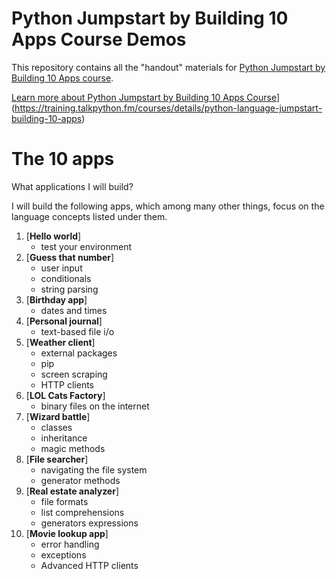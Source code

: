 # Python Jumpstart by Building 10 Apps Course Demos

This repository contains all the "handout" materials for  [Python Jumpstart by Building 10 Apps course](https://training.talkpython.fm/courses/details/python-language-jumpstart-building-10-apps). 

[Learn more about Python Jumpstart by Building 10 Apps Course](readme_resources/video_play.png)](https://training.talkpython.fm/courses/details/python-language-jumpstart-building-10-apps)

The 10 apps
===================

What applications I will build?

I will build the following apps, which among many other things, focus on the language concepts listed under them.

1. [**Hello world**]
    * test your environment 
2. [**Guess that number**]
    * user input
    * conditionals
    * string parsing 
3. [**Birthday app**]
    * dates and times
4. [**Personal journal**]
    * text-based file i/o 
5. [**Weather client**]
    * external packages
    * pip
    * screen scraping
    * HTTP clients 
6. [**LOL Cats Factory**]
    * binary files on the internet 
7. [**Wizard battle**]
    * classes
    * inheritance
    * magic methods 
8. [**File searcher**]
    * navigating the file system
    * generator methods
9. [**Real estate analyzer**]
    * file formats
    * list comprehensions
    * generators expressions 
10. [**Movie lookup app**]
    * error handling
    * exceptions
    * Advanced HTTP clients

